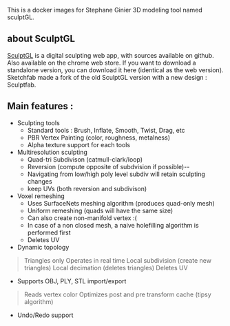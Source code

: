 This is a docker images for Stephane Ginier 3D modeling tool named sculptGL.

## about SculptGL

[SculptGL](https://github.com/stephomi/sculptgl) is a digital sculpting web app, with sources available on github.
Also available on the chrome web store.
If you want to download a standalone version, you can download it here (identical as the web version).
Sketchfab made a fork of the old SculptGL version with a new design : Sculptfab. 

## Main features :

- Sculpting tools
    + Standard tools : Brush, Inflate, Smooth, Twist, Drag, etc
    + PBR Vertex Painting (color, roughness, metalness)
    + Alpha texture support for each tools
- Multiresolution sculpting
    + Quad-tri Subdivison (catmull-clark/loop)
    + Reversion (compute opposite of subdvision if possible)-- 
    + Navigating from low/high poly level subdiv will retain sculpting changes
    + keep UVs (both reversion and subdivison)
- Voxel remeshing
    + Uses SurfaceNets meshing algorithm (produces quad-only mesh)
    + Uniform remeshing (quads will have the same size)
    + Can also create non-manifold vertex :(
    + In case of a non closed mesh, a naive holefilling algorithm is performed first
    + Deletes UV
- Dynamic topology
> Triangles only
> Operates in real time
> Local subdivision (create new triangles)
> Local decimation (deletes triangles)
> Deletes UV
- Supports OBJ, PLY, STL import/export
> Reads vertex color
> Optimizes post and pre transform cache (tipsy algorithm)
- Undo/Redo support
